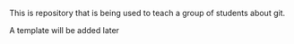 This is repository that is being used to teach a group of students about git.

A template will be added later
